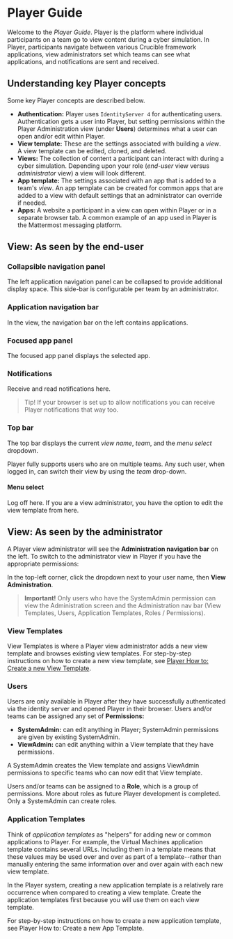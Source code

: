 # Player Guide

Welcome to the *Player Guide*. Player is the platform where individual participants on a team go to view content during a cyber simulation. In Player, participants navigate between various Crucible framework applications, view administrators set which teams can see what applications, and notifications are sent and received.

## Understanding key Player concepts 

Some key Player concepts are described below.

- **Authentication:** Player uses `IdentityServer 4` for authenticating users. Authentication gets a user into Player, but setting permissions within the Player Administration view (under **Users**) determines what a user can open and/or edit within Player.
- **View template:** These are the settings associated with building a *view*. A view template can be edited, cloned, and deleted.
- **Views:** The collection of content a participant can interact with during a cyber simulation. Depending upon your role (*end-user* view  versus *administrator* view) a view will look different. 
- **App template:** The settings associated with an app that is added to a team's *view*.  An app template can be created for common apps that are added to a view with default settings that an administrator can override if needed.
- **Apps:** A website a participant in a view can open within Player or in a separate browser tab. A common example of an app used in Player is the Mattermost messaging platform.

## View: As seen by the end-user

### Collapsible navigation panel

The left application navigation panel can be collapsed to provide additional display space. This side-bar is configurable per team by an administrator.

### Application navigation bar

In the view, the navigation bar on the left contains applications.

### Focused app panel

The focused app panel displays the selected app.

### Notifications

Receive and read notifications here.

> Tip! If your browser is set up to allow notifications you can receive Player notifications that way too.

### Top bar

The top bar displays the current *view name*, *team*, and the *menu select* dropdown.

Player fully supports users who are on multiple teams.  Any such user, when logged in, can switch their view by using the *team* drop-down. 

#### Menu select

Log off here. If you are a view administrator, you have the option to edit the view template from here.

## View: As seen by the administrator

A Player view administrator will see the **Administration navigation bar** on the left. To switch to the administrator view in Player if you have the appropriate permissions:

In the top-left corner, click the dropdown next to your user name, then **View Administration**.

> **Important!** Only users who have the SystemAdmin permission can view the Administration screen and  the Administration nav bar (View Templates, Users, Application Templates, Roles / Permissions).

### View Templates

View Templates is where a Player view administrator adds a new view template and browses existing view templates. For step-by-step instructions on how to create a new view template, see [Player How to: Create a new View Template](https://github.com/cmu-sei/crucible/wiki/Player-How-to:-Create-a-new-View-Template).

### Users

Users are only available in Player after they have successfully authenticated via the identity server and opened Player in their browser. Users and/or teams can be assigned any set of **Permissions:** 

- **SystemAdmin:** can edit anything in Player; SystemAdmin permissions are given by existing SystemAdmin.
- **ViewAdmin:** can edit anything within a View template that they have permissions.

A SystemAdmin creates the View template and assigns ViewAdmin permissions to specific teams who can now edit that View template.

Users and/or teams can be assigned to a **Role**, which is a group of permissions. More about roles as future Player development is completed. Only a SystemAdmin can create roles. 

### Application Templates

Think of *application templates* as "helpers" for adding new or common applications to Player. For example, the Virtual Machines application template contains several URLs. Including them in a template means that these values may be used over and over as part of a template--rather than manually entering the same information over and over again with each new view template. 

In the Player system, creating a new application template is a relatively rare occurrence when compared to creating a view template. Create the application templates first because you will use them on each view template.

For step-by-step instructions on how to create a new application template, see Player How to: Create a new App Template.
